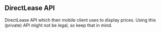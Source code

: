 ## DirectLease API

DirectLease API which their mobile client uses to display prices.
Using this (private) API might not be legal, so keep that in mind.
